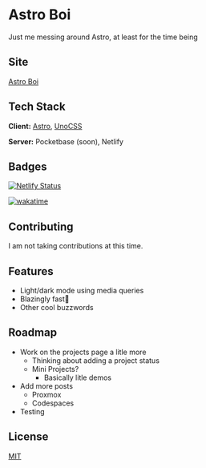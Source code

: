 
# Astro Boi

Just me messing around Astro, at least for the time being


## Site

[Astro Boi](https://astro-boi.dragonlord1005.com/)
## Tech Stack

**Client:** [Astro](https://astro.build/), [UnoCSS](https://uno.antfu.me/)

**Server:** Pocketbase (soon), Netlify


## Badges

[![Netlify Status](https://api.netlify.com/api/v1/badges/a1dd89b6-be13-4ba8-9c76-23d876faa028/deploy-status)](https://app.netlify.com/sites/astroi-boi/deploys)

[![wakatime](https://wakatime.com/badge/user/e09e9a99-154c-47b7-a2dc-9b4355be87a4/project/0449f3e1-e800-40a6-9f87-ca9a62d65349.svg)](https://wakatime.com/badge/user/e09e9a99-154c-47b7-a2dc-9b4355be87a4/project/0449f3e1-e800-40a6-9f87-ca9a62d65349)

## Contributing

I am not taking contributions at this time.


## Features

- Light/dark mode using media queries
- Blazingly fast🚀
- Other cool buzzwords

## Roadmap

- Work on the projects page a litle more
    - Thinking about adding a project status
    - Mini Projects?
        - Basically litle demos
- Add more posts
    - Proxmox
    - Codespaces
- Testing

## License

[MIT](https://choosealicense.com/licenses/mit/)

